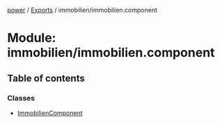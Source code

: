 [power](../../doc.md) / [Exports](../../modules.md) / immobilien/immobilien.component

# Module: immobilien/immobilien.component

## Table of contents

### Classes

- [ImmobilienComponent](../../classes/immobilien/immobilien.component.immobiliencomponent.md)
